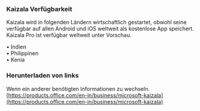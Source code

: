 ### <a name="kaizala-availability"></a>Kaizala Verfügbarkeit 
Kaizala wird in folgenden Ländern wirtschaftlich gestartet, obwohl seine verfügbar auf allen Android und iOS weltweit als kostenlose App speichert. Kaizala Pro ist verfügbar weltweit unter Vorschau.

• Indien
<br>
• Philippinen
<br>
• Kenia
<br>
### <a name="download-links"></a>Herunterladen von links
Wenn ein anderer benötigten Informationen zu wechseln.[https://products.office.com/en-in/business/microsoft-kaizala](https://products.office.com/en-in/business/microsoft-kaizala)
